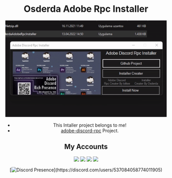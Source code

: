 <div align="center">
  
# Osderda Adobe Rpc Installer
  
![Osderda](https://github.com/Osderda/OsderdaAdobeDiscordRpcInstaller/blob/add-license-1/video/installer.gif)

- This Intaller project belongs to me!
- [adobe-discord-rpc](https://github.com/lolitee/adobe-discord-rpc/) Project. 
</div>
<h2 align="center" >My Accounts</h2>
<p align="center">
<a href="https://discord.com/users/537084058774011905" target"blank_"><img src="https://img.shields.io/badge/discord%20-7289DA.svg?&style=for-the-badge&logo=discord&logoColor=white"></a>
<a href="https://github.com/osderda" target"blank_"><img src="https://img.shields.io/badge/GitHub%20-191717.svg?&style=for-the-badge&logo=github&logoColor=white"></a>
<a href="https://www.instagram.com/osderda/" target"blank_"><img src="https://img.shields.io/badge/INSTAGRAM%20-DC3175.svg?&style=for-the-badge&logo=instagram&logoColor=white"></a>
<a href="https://discord.gg/3k5aPZhdxR" target"blank_"><img src="https://img.shields.io/discord/813407969425227808?style=for-the-badge&color=7289da&label=Discord Server&logo=node.js&logoColor=white"></a>

 
<div align="center"> 
  
[![Discord Presence](https://lanyard-profile-readme.vercel.app/api/537084058774011905?hideDiscrim=true&borderRadius=30px&idleMessage=Probably%20doing%20something%20else...)](https://discord.com/users/537084058774011905)

</div>
